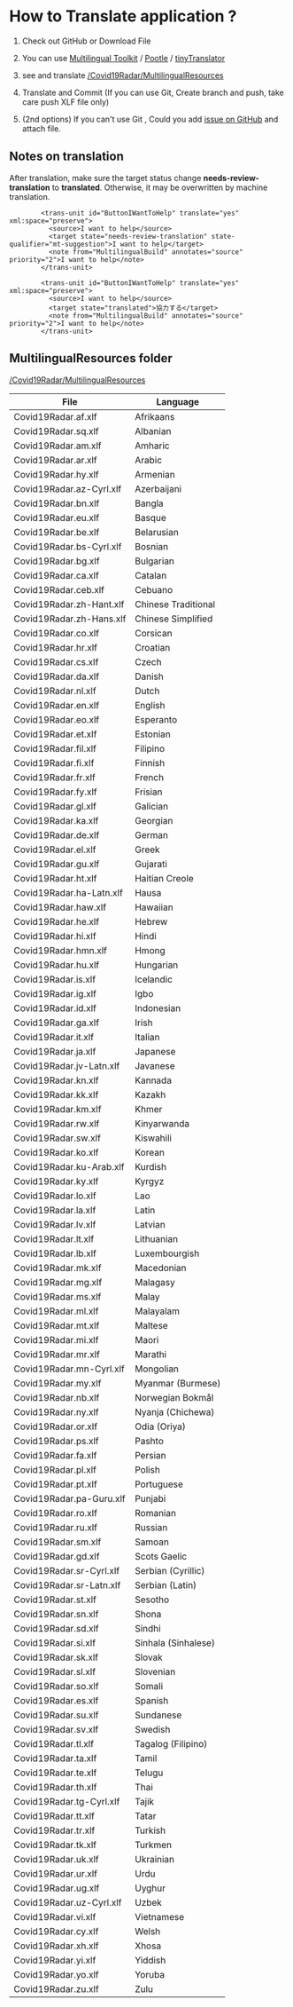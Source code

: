 # How to Translate application ?

1. Check out GitHub or Download File

2. You can use [Multilingual Toolkit](https://developer.microsoft.com/en-us/windows/downloads/multilingual-app-toolkit/) / [Pootle](https://pootle.translatehouse.org/) / [tinyTranslator](https://github.com/martinroob/tiny-translator)
3. see and translate [/Covid19Radar/MultilingualResources](https://github.com/Covid-19Radar/Covid19Radar/tree/master/Covid19Radar/Covid19Radar/MultilingualResources)

4. Translate and Commit (If you can use Git, Create branch and push, take care push XLF file only)

5. (2nd options) If you can't use Git , Could you add [issue on GitHub](https://github.com/Covid-19Radar/Covid19Radar/issues) and attach file.

## Notes on translation

After translation, make sure the target status change **needs-review-translation** to  **translated**.
Otherwise, it may be overwritten by machine translation.

```
        <trans-unit id="ButtonIWantToHelp" translate="yes" xml:space="preserve">
          <source>I want to help</source>
          <target state="needs-review-translation" state-qualifier="mt-suggestion">I want to help</target>
          <note from="MultilingualBuild" annotates="source" priority="2">I want to help</note>
        </trans-unit>
```
```
        <trans-unit id="ButtonIWantToHelp" translate="yes" xml:space="preserve">
          <source>I want to help</source>
          <target state="translated">協力する</target>
          <note from="MultilingualBuild" annotates="source" priority="2">I want to help</note>
        </trans-unit>
```

## MultilingualResources folder

 [/Covid19Radar/MultilingualResources](https://github.com/Covid-19Radar/Covid19Radar/tree/master/Covid19Radar/Covid19Radar/MultilingualResources)

| File  | Language  |
|---|---|
| Covid19Radar.af.xlf | Afrikaans |
| Covid19Radar.sq.xlf | Albanian |
| Covid19Radar.am.xlf | Amharic |
| Covid19Radar.ar.xlf | Arabic |
| Covid19Radar.hy.xlf | Armenian |
| Covid19Radar.az-Cyrl.xlf | Azerbaijani |
| Covid19Radar.bn.xlf | Bangla |
| Covid19Radar.eu.xlf | Basque |
| Covid19Radar.be.xlf | Belarusian |
| Covid19Radar.bs-Cyrl.xlf | Bosnian |
| Covid19Radar.bg.xlf | Bulgarian |
| Covid19Radar.ca.xlf | Catalan	|
| Covid19Radar.ceb.xlf | Cebuano |
| Covid19Radar.zh-Hant.xlf | Chinese Traditional |
| Covid19Radar.zh-Hans.xlf | Chinese Simplified |
| Covid19Radar.co.xlf | Corsican |
| Covid19Radar.hr.xlf | Croatian |
| Covid19Radar.cs.xlf | Czech |
| Covid19Radar.da.xlf | Danish |
| Covid19Radar.nl.xlf | Dutch |
| Covid19Radar.en.xlf | English |
| Covid19Radar.eo.xlf | Esperanto |
| Covid19Radar.et.xlf | Estonian |
| Covid19Radar.fil.xlf | Filipino |
| Covid19Radar.fi.xlf | Finnish |
| Covid19Radar.fr.xlf | French |
| Covid19Radar.fy.xlf | Frisian |
| Covid19Radar.gl.xlf | Galician |
| Covid19Radar.ka.xlf | Georgian |
| Covid19Radar.de.xlf | German |
| Covid19Radar.el.xlf | Greek |
| Covid19Radar.gu.xlf | Gujarati |
| Covid19Radar.ht.xlf | Haitian Creole |
| Covid19Radar.ha-Latn.xlf | Hausa |
| Covid19Radar.haw.xlf | Hawaiian |
| Covid19Radar.he.xlf | Hebrew |
| Covid19Radar.hi.xlf | Hindi |
| Covid19Radar.hmn.xlf | Hmong |
| Covid19Radar.hu.xlf | Hungarian |
| Covid19Radar.is.xlf | Icelandic |
| Covid19Radar.ig.xlf | Igbo |
| Covid19Radar.id.xlf | Indonesian |
| Covid19Radar.ga.xlf | Irish |
| Covid19Radar.it.xlf | Italian |
| Covid19Radar.ja.xlf | Japanese |
| Covid19Radar.jv-Latn.xlf | Javanese |
| Covid19Radar.kn.xlf | Kannada |
| Covid19Radar.kk.xlf | Kazakh |
| Covid19Radar.km.xlf | Khmer |
| Covid19Radar.rw.xlf | Kinyarwanda |
| Covid19Radar.sw.xlf | Kiswahili |
| Covid19Radar.ko.xlf | Korean |
| Covid19Radar.ku-Arab.xlf | Kurdish |
| Covid19Radar.ky.xlf | Kyrgyz |
| Covid19Radar.lo.xlf | Lao |
| Covid19Radar.la.xlf | Latin |
| Covid19Radar.lv.xlf | Latvian |
| Covid19Radar.lt.xlf | Lithuanian |
| Covid19Radar.lb.xlf | Luxembourgish |
| Covid19Radar.mk.xlf | Macedonian |
| Covid19Radar.mg.xlf | Malagasy |
| Covid19Radar.ms.xlf | Malay |
| Covid19Radar.ml.xlf | Malayalam |
| Covid19Radar.mt.xlf | Maltese |
| Covid19Radar.mi.xlf | Maori |
| Covid19Radar.mr.xlf | Marathi |
| Covid19Radar.mn-Cyrl.xlf | Mongolian |
| Covid19Radar.my.xlf | Myanmar (Burmese) |
| Covid19Radar.nb.xlf | Norwegian Bokmål |
| Covid19Radar.ny.xlf | Nyanja (Chichewa) |
| Covid19Radar.or.xlf | Odia (Oriya) |
| Covid19Radar.ps.xlf | Pashto |
| Covid19Radar.fa.xlf | Persian |
| Covid19Radar.pl.xlf | Polish |
| Covid19Radar.pt.xlf | Portuguese |
| Covid19Radar.pa-Guru.xlf | Punjabi |
| Covid19Radar.ro.xlf | Romanian |
| Covid19Radar.ru.xlf | Russian |
| Covid19Radar.sm.xlf | Samoan |
| Covid19Radar.gd.xlf | Scots Gaelic |
| Covid19Radar.sr-Cyrl.xlf | Serbian (Cyrillic) |
| Covid19Radar.sr-Latn.xlf | Serbian (Latin) |
| Covid19Radar.st.xlf | Sesotho |
| Covid19Radar.sn.xlf | Shona |
| Covid19Radar.sd.xlf | Sindhi |
| Covid19Radar.si.xlf | Sinhala (Sinhalese) |
| Covid19Radar.sk.xlf | Slovak |
| Covid19Radar.sl.xlf | Slovenian |
| Covid19Radar.so.xlf | Somali |
| Covid19Radar.es.xlf | Spanish |
| Covid19Radar.su.xlf | Sundanese |
| Covid19Radar.sv.xlf | Swedish |
| Covid19Radar.tl.xlf | Tagalog (Filipino) |
| Covid19Radar.ta.xlf | Tamil |
| Covid19Radar.te.xlf | Telugu |
| Covid19Radar.th.xlf | Thai |
| Covid19Radar.tg-Cyrl.xlf | Tajik |
| Covid19Radar.tt.xlf | Tatar |
| Covid19Radar.tr.xlf | Turkish |
| Covid19Radar.tk.xlf | Turkmen |
| Covid19Radar.uk.xlf | Ukrainian |
| Covid19Radar.ur.xlf | Urdu |
| Covid19Radar.ug.xlf | Uyghur |
| Covid19Radar.uz-Cyrl.xlf | Uzbek |
| Covid19Radar.vi.xlf | Vietnamese |
| Covid19Radar.cy.xlf | Welsh |
| Covid19Radar.xh.xlf | Xhosa |
| Covid19Radar.yi.xlf | Yiddish |
| Covid19Radar.yo.xlf | Yoruba |
| Covid19Radar.zu.xlf | Zulu |

